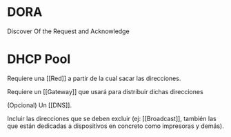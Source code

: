 # DORA
Discover Of the Request and Acknowledge

# DHCP Pool
Requiere una [[Red]] a partir de la cual sacar las direcciones.

Requiere un [[Gateway]] que usará para distribuir dichas direcciones

(Opcional) Un [[DNS]].

Incluir las direcciones que se deben excluir (ej: [[Broadcast]], también las que están dedicadas a dispositivos en concreto como impresoras y demás).

